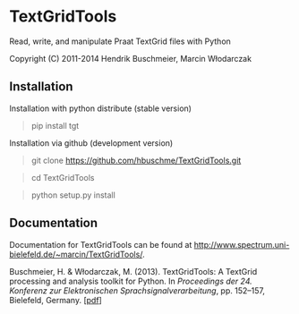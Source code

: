 # TextGridTools

Read, write, and manipulate Praat TextGrid files with Python

Copyright (C) 2011-2014 Hendrik Buschmeier, Marcin Włodarczak

## Installation

Installation with python distribute (stable version)

> pip install tgt

Installation via github (development version)

> git clone https://github.com/hbuschme/TextGridTools.git

> cd TextGridTools

> python setup.py install

## Documentation

Documentation for TextGridTools can be found at <http://www.spectrum.uni-bielefeld.de/~marcin/TextGridTools/>.

Buschmeier, H. &amp; Włodarczak, M. (2013). TextGridTools: A TextGrid processing and analysis toolkit for Python. In <em>Proceedings der 24. Konferenz zur Elektronischen Sprachsignalverarbeitung</em>, pp. 152–157, Bielefeld, Germany. [<a href="https://pub.uni-bielefeld.de/download/2561620/2563287">pdf</a>]</p>

